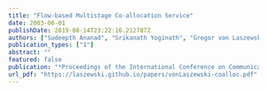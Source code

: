 ```yaml
---
title: "Flow-based Multistage Co-allocation Service"
date: 2003-06-01
publishDate: 2019-08-14T23:22:16.212787Z
authors: ["Sudeepth Ananad", "Srikanath Yoginath", "Gregor von Laszewski", "Beulah Alunkal"]
publication_types: ["1"]
abstract: ""
featured: false
publication: "*Proceedings of the International Conference on Communications in Computing*"
url_pdf: "https://laszewski.github.io/papers/vonLaszewski-coalloc.pdf"
---
```



